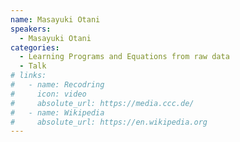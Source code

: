```yaml
---
name: Masayuki Otani
speakers:
  - Masayuki Otani
categories:
  - Learning Programs and Equations from raw data
  - Talk
# links:
#   - name: Recodring
#     icon: video
#     absolute_url: https://media.ccc.de/
#   - name: Wikipedia
#     absolute_url: https://en.wikipedia.org
---
```

